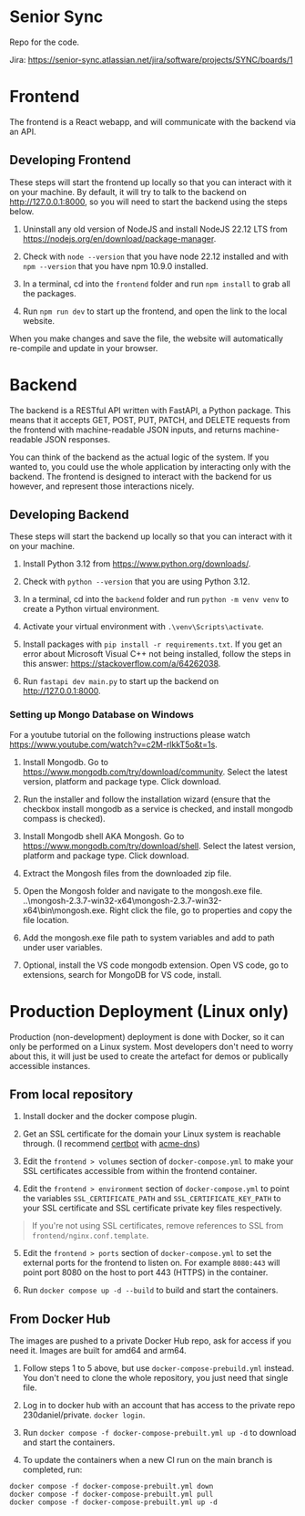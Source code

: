 # Senior Sync

Repo for the code.

Jira: https://senior-sync.atlassian.net/jira/software/projects/SYNC/boards/1


# Frontend

The frontend is a React webapp, and will communicate with the backend via an API.

## Developing Frontend

These steps will start the frontend up locally so that you can interact with it on your machine. By default, it will try to talk to the backend on http://127.0.0.1:8000, so you will need to start the backend using the steps below.

1. Uninstall any old version of NodeJS and install NodeJS 22.12 LTS from https://nodejs.org/en/download/package-manager.
 
2. Check with `node --version` that you have node 22.12 installed and with `npm --version` that you have npm 10.9.0 installed.

3. In a terminal, cd into the `frontend` folder and run `npm install` to grab all the packages.

4. Run `npm run dev` to start up the frontend, and open the link to the local website.

When you make changes and save the file, the website will automatically re-compile and update in your browser.


# Backend

The backend is a RESTful API written with FastAPI, a Python package.
This means that it accepts GET, POST, PUT, PATCH, and DELETE requests from the frontend with machine-readable JSON inputs, and returns machine-readable JSON responses.

You can think of the backend as the actual logic of the system. If you wanted to, you could use the whole application by interacting only with the backend. The frontend is designed to interact with the backend for us however, and represent those interactions nicely.

## Developing Backend

These steps will start the backend up locally so that you can interact with it on your machine.

1. Install Python 3.12 from https://www.python.org/downloads/.

2. Check with `python --version` that you are using Python 3.12.

3. In a terminal, cd into the `backend` folder and run `python -m venv venv` to create a Python virtual environment.

4. Activate your virtual environment with `.\venv\Scripts\activate`.

5. Install packages with `pip install -r requirements.txt`. If you get an error about Microsoft Visual C++ not being installed, follow the steps in this answer: https://stackoverflow.com/a/64262038.

6. Run `fastapi dev main.py` to start up the backend on http://127.0.0.1:8000.

### Setting up Mongo Database on Windows

For a youtube tutorial on the following instructions please watch https://www.youtube.com/watch?v=c2M-rlkkT5o&t=1s.

1. Install Mongodb. Go to https://www.mongodb.com/try/download/community. Select the latest version, platform and package type. Click download.

2. Run the installer and follow the installation wizard (ensure that the checkbox install mongodb as a service is checked, and install mongodb compass is checked).

3. Install Mongodb shell AKA Mongosh. Go to https://www.mongodb.com/try/download/shell. Select the latest version, platform and package type. Click download.

4. Extract the Mongosh files from the downloaded zip file.

5. Open the Mongosh folder and navigate to the mongosh.exe file. ..\mongosh-2.3.7-win32-x64\mongosh-2.3.7-win32-x64\bin\mongosh.exe. Right click the file, go to properties and copy the file location.

6. Add the mongosh.exe file path to system variables and add to path under user variables.

7. Optional, install the VS code mongodb extension. Open VS code, go to extensions, search for MongoDB for VS code, install.


# Production Deployment (Linux only)

Production (non-development) deployment is done with Docker, so it can only be performed on a Linux system. Most developers don't need to worry about this, it will just be used to create the artefact for demos or publically accessible instances.

## From local repository

1. Install docker and the docker compose plugin.

2. Get an SSL certificate for the domain your Linux system is reachable through. (I recommend [certbot](https://certbot.eff.org/instructions?ws=other&os=pip) with [acme-dns](https://github.com/acme-dns/acme-dns-client))

3. Edit the `frontend > volumes` section of `docker-compose.yml` to make your SSL certificates accessible from within the frontend container.

4. Edit the `frontend > environment` section of `docker-compose.yml` to point the variables `SSL_CERTIFICATE_PATH` and `SSL_CERTIFICATE_KEY_PATH` to your SSL certificate and SSL certificate private key files respectively.

> If you're not using SSL certificates, remove references to SSL from `frontend/nginx.conf.template`.

5. Edit the `frontend > ports` section of `docker-compose.yml` to set the external ports for the frontend to listen on. For example `8080:443` will point port 8080 on the host to port 443 (HTTPS) in the container.

6. Run `docker compose up -d --build` to build and start the containers.

## From Docker Hub

The images are pushed to a private Docker Hub repo, ask for access if you need it. Images are built for amd64 and arm64.

1. Follow steps 1 to 5 above, but use `docker-compose-prebuild.yml` instead. You don't need to clone the whole repository, you just need that single file.

2. Log in to docker hub with an account that has access to the private repo 230daniel/private. `docker login`.

3. Run `docker compose -f docker-compose-prebuilt.yml up -d` to download and start the containers.

4. To update the containers when a new CI run on the main branch is completed, run:

```
docker compose -f docker-compose-prebuilt.yml down
docker compose -f docker-compose-prebuilt.yml pull
docker compose -f docker-compose-prebuilt.yml up -d
```

